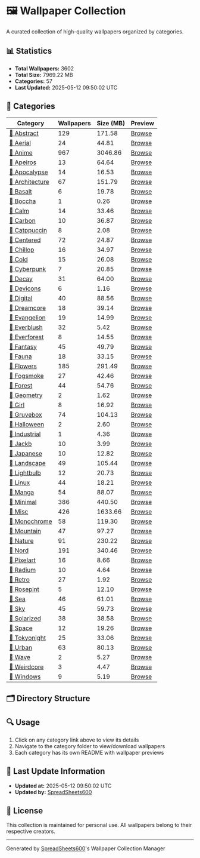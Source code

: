 # 🖼️ Wallpaper Collection

A curated collection of high-quality wallpapers organized by categories.

## 📊 Statistics

- **Total Wallpapers:** 3602
- **Total Size:** 7969.22 MB
- **Categories:** 57
- **Last Updated:** 2025-05-12 09:50:02 UTC

## 📂 Categories

| Category | Wallpapers | Size (MB) | Preview |
|----------|------------|-----------|---------|
| [📁 Abstract](Wallpapers/Abstract/README.md) | 129 | 171.58 | [Browse](Wallpapers/Abstract) |
| [📁 Aerial](Wallpapers/Aerial/README.md) | 24 | 44.81 | [Browse](Wallpapers/Aerial) |
| [📁 Anime](Wallpapers/Anime/README.md) | 967 | 3046.86 | [Browse](Wallpapers/Anime) |
| [📁 Apeiros](Wallpapers/Apeiros/README.md) | 13 | 64.64 | [Browse](Wallpapers/Apeiros) |
| [📁 Apocalypse](Wallpapers/Apocalypse/README.md) | 14 | 16.53 | [Browse](Wallpapers/Apocalypse) |
| [📁 Architecture](Wallpapers/Architecture/README.md) | 67 | 151.79 | [Browse](Wallpapers/Architecture) |
| [📁 Basalt](Wallpapers/Basalt/README.md) | 6 | 19.78 | [Browse](Wallpapers/Basalt) |
| [📁 Boccha](Wallpapers/Boccha/README.md) | 1 | 0.26 | [Browse](Wallpapers/Boccha) |
| [📁 Calm](Wallpapers/Calm/README.md) | 14 | 33.46 | [Browse](Wallpapers/Calm) |
| [📁 Carbon](Wallpapers/Carbon/README.md) | 10 | 36.87 | [Browse](Wallpapers/Carbon) |
| [📁 Catppuccin](Wallpapers/Catppuccin/README.md) | 8 | 2.08 | [Browse](Wallpapers/Catppuccin) |
| [📁 Centered](Wallpapers/Centered/README.md) | 72 | 24.87 | [Browse](Wallpapers/Centered) |
| [📁 Chillop](Wallpapers/Chillop/README.md) | 16 | 34.97 | [Browse](Wallpapers/Chillop) |
| [📁 Cold](Wallpapers/Cold/README.md) | 15 | 26.08 | [Browse](Wallpapers/Cold) |
| [📁 Cyberpunk](Wallpapers/Cyberpunk/README.md) | 7 | 20.85 | [Browse](Wallpapers/Cyberpunk) |
| [📁 Decay](Wallpapers/Decay/README.md) | 31 | 64.00 | [Browse](Wallpapers/Decay) |
| [📁 Devicons](Wallpapers/Devicons/README.md) | 6 | 1.16 | [Browse](Wallpapers/Devicons) |
| [📁 Digital](Wallpapers/Digital/README.md) | 40 | 88.56 | [Browse](Wallpapers/Digital) |
| [📁 Dreamcore](Wallpapers/Dreamcore/README.md) | 18 | 39.14 | [Browse](Wallpapers/Dreamcore) |
| [📁 Evangelion](Wallpapers/Evangelion/README.md) | 19 | 14.99 | [Browse](Wallpapers/Evangelion) |
| [📁 Everblush](Wallpapers/Everblush/README.md) | 32 | 5.42 | [Browse](Wallpapers/Everblush) |
| [📁 Everforest](Wallpapers/Everforest/README.md) | 8 | 14.55 | [Browse](Wallpapers/Everforest) |
| [📁 Fantasy](Wallpapers/Fantasy/README.md) | 45 | 49.79 | [Browse](Wallpapers/Fantasy) |
| [📁 Fauna](Wallpapers/Fauna/README.md) | 18 | 33.15 | [Browse](Wallpapers/Fauna) |
| [📁 Flowers](Wallpapers/Flowers/README.md) | 185 | 291.49 | [Browse](Wallpapers/Flowers) |
| [📁 Fogsmoke](Wallpapers/Fogsmoke/README.md) | 27 | 42.46 | [Browse](Wallpapers/Fogsmoke) |
| [📁 Forest](Wallpapers/Forest/README.md) | 44 | 54.76 | [Browse](Wallpapers/Forest) |
| [📁 Geometry](Wallpapers/Geometry/README.md) | 2 | 1.62 | [Browse](Wallpapers/Geometry) |
| [📁 Girl](Wallpapers/Girl/README.md) | 8 | 16.92 | [Browse](Wallpapers/Girl) |
| [📁 Gruvebox](Wallpapers/Gruvebox/README.md) | 74 | 104.13 | [Browse](Wallpapers/Gruvebox) |
| [📁 Halloween](Wallpapers/Halloween/README.md) | 2 | 2.60 | [Browse](Wallpapers/Halloween) |
| [📁 Industrial](Wallpapers/Industrial/README.md) | 1 | 4.36 | [Browse](Wallpapers/Industrial) |
| [📁 Jackb](Wallpapers/Jackb/README.md) | 10 | 3.99 | [Browse](Wallpapers/Jackb) |
| [📁 Japanese](Wallpapers/Japanese/README.md) | 10 | 12.82 | [Browse](Wallpapers/Japanese) |
| [📁 Landscape](Wallpapers/Landscape/README.md) | 49 | 105.44 | [Browse](Wallpapers/Landscape) |
| [📁 Lightbulb](Wallpapers/Lightbulb/README.md) | 12 | 20.73 | [Browse](Wallpapers/Lightbulb) |
| [📁 Linux](Wallpapers/Linux/README.md) | 44 | 18.21 | [Browse](Wallpapers/Linux) |
| [📁 Manga](Wallpapers/Manga/README.md) | 54 | 88.07 | [Browse](Wallpapers/Manga) |
| [📁 Minimal](Wallpapers/Minimal/README.md) | 386 | 440.50 | [Browse](Wallpapers/Minimal) |
| [📁 Misc](Wallpapers/Misc/README.md) | 426 | 1633.66 | [Browse](Wallpapers/Misc) |
| [📁 Monochrome](Wallpapers/Monochrome/README.md) | 58 | 119.30 | [Browse](Wallpapers/Monochrome) |
| [📁 Mountain](Wallpapers/Mountain/README.md) | 47 | 97.27 | [Browse](Wallpapers/Mountain) |
| [📁 Nature](Wallpapers/Nature/README.md) | 91 | 230.22 | [Browse](Wallpapers/Nature) |
| [📁 Nord](Wallpapers/Nord/README.md) | 191 | 340.46 | [Browse](Wallpapers/Nord) |
| [📁 Pixelart](Wallpapers/Pixelart/README.md) | 16 | 8.66 | [Browse](Wallpapers/Pixelart) |
| [📁 Radium](Wallpapers/Radium/README.md) | 10 | 4.64 | [Browse](Wallpapers/Radium) |
| [📁 Retro](Wallpapers/Retro/README.md) | 27 | 1.92 | [Browse](Wallpapers/Retro) |
| [📁 Rosepint](Wallpapers/RosePint/README.md) | 5 | 12.10 | [Browse](Wallpapers/RosePint) |
| [📁 Sea](Wallpapers/Sea/README.md) | 46 | 61.01 | [Browse](Wallpapers/Sea) |
| [📁 Sky](Wallpapers/Sky/README.md) | 45 | 59.73 | [Browse](Wallpapers/Sky) |
| [📁 Solarized](Wallpapers/Solarized/README.md) | 38 | 38.58 | [Browse](Wallpapers/Solarized) |
| [📁 Space](Wallpapers/Space/README.md) | 12 | 19.26 | [Browse](Wallpapers/Space) |
| [📁 Tokyonight](Wallpapers/TokyoNight/README.md) | 25 | 33.06 | [Browse](Wallpapers/TokyoNight) |
| [📁 Urban](Wallpapers/Urban/README.md) | 63 | 80.13 | [Browse](Wallpapers/Urban) |
| [📁 Wave](Wallpapers/Wave/README.md) | 2 | 5.27 | [Browse](Wallpapers/Wave) |
| [📁 Weirdcore](Wallpapers/Weirdcore/README.md) | 3 | 4.47 | [Browse](Wallpapers/Weirdcore) |
| [📁 Windows](Wallpapers/Windows/README.md) | 9 | 5.19 | [Browse](Wallpapers/Windows) |

## 🗂️ Directory Structure

## 🔍 Usage

1. Click on any category link above to view its details
2. Navigate to the category folder to view/download wallpapers
3. Each category has its own README with wallpaper previews

## 🔄 Last Update Information
- **Updated at:** 2025-05-12 09:50:02 UTC
- **Updated by:** [SpreadSheets600](https://github.com/SpreadSheets600)

## 📝 License

This collection is maintained for personal use. All wallpapers belong to their respective creators.

---
Generated by [SpreadSheets600](https://github.com/SpreadSheets600)'s Wallpaper Collection Manager
